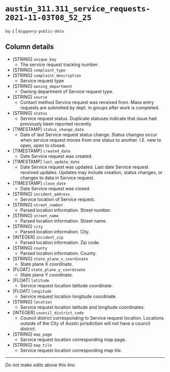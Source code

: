# `austin_311.311_service_requests-2021-11-03T08_52_25`
`bq-1` | `bigquery-public-data`

## Column details
* [STRING]    `unique_key`
  - The service request tracking number.
* [STRING]    `complaint_type`
* [STRING]    `complaint_description`
  - Service request type
* [STRING]    `owning_department`
  - Owning department of Service request type.
* [STRING]    `source`
  - Contact method Service request was received from. Mass entry requests are submitted by dept. in groups after work is completed.
* [STRING]    `status`
  - Service request status. Duplicate statuses indicate that issue had previously been reported recently.
* [TIMESTAMP] `status_change_date`
  - Date of last Service request status change. Status changes occur when service request moves from one status to another. I.E. new to open, open to closed.
* [TIMESTAMP] `created_date`
  - Date Service request was created.
* [TIMESTAMP] `last_update_date`
  - Date Service request was updated. Last date Service request received updates. Updates may include creation, status changes, or changes to data in Service request.
* [TIMESTAMP] `close_date`
  - Date Service request was closed.
* [STRING]    `incident_address`
  - Service location of Service request.
* [STRING]    `street_number`
  - Parsed location information. Street number.
* [STRING]    `street_name`
  - Parsed location information. Street name.
* [STRING]    `city`
  - Parsed location information. City.
* [INTEGER]   `incident_zip`
  - Parsed location information. Zip code.
* [STRING]    `county`
  - Parsed location information. County.
* [STRING]    `state_plane_x_coordinate`
  - State plane X coordinate.
* [FLOAT]     `state_plane_y_coordinate`
  - State plane Y coordinate.
* [FLOAT]     `latitude`
  - Service request location latitude coordinate.
* [FLOAT]     `longitude`
  - Service request location longitude coordinate.
* [STRING]    `location`
  - Service request location latitude and longitude coordinates.
* [INTEGER]   `council_district_code`
  - Council district corresponding to Service request location. Locations outside of the City of Austin jurisdiction will not have a council district.
* [STRING]    `map_page`
  - Service request location corresponding map page.
* [STRING]    `map_tile`
  - Service request location corresponding map tile.

-------------------------------------------------------------------------------
*Do not make edits above this line.*
